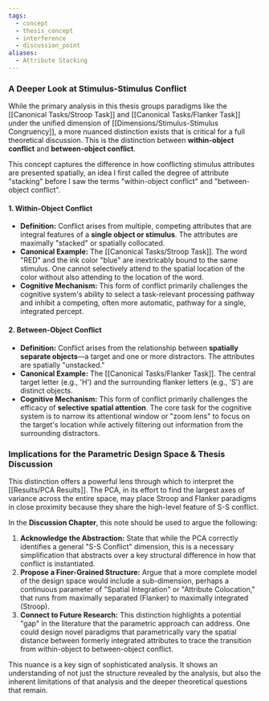 ```yaml
---
tags:
  - concept
  - thesis_concept
  - interference
  - discussion_point
aliases:
  - Attribute Stacking
---
```

### A Deeper Look at Stimulus-Stimulus Conflict

While the primary analysis in this thesis groups paradigms like the [[Canonical Tasks/Stroop Task]] and [[Canonical Tasks/Flanker Task]] under the unified dimension of [[Dimensions/Stimulus-Stimulus Congruency]], a more nuanced distinction exists that is critical for a full theoretical discussion. This is the distinction between **within-object conflict** and **between-object conflict**.

This concept captures the difference in how conflicting stimulus attributes are presented spatially, an idea I first called the degree of attribute "stacking" before I saw the terms "within-object conflict" and "between-object conflict".

#### 1. Within-Object Conflict

*   **Definition:** Conflict arises from multiple, competing attributes that are integral features of a **single object or stimulus**. The attributes are maximally "stacked" or spatially collocated.
*   **Canonical Example:** The [[Canonical Tasks/Stroop Task]]. The word "RED" and the ink color "blue" are inextricably bound to the same stimulus. One cannot selectively attend to the spatial location of the color without also attending to the location of the word.
*   **Cognitive Mechanism:** This form of conflict primarily challenges the cognitive system's ability to select a task-relevant processing pathway and inhibit a competing, often more automatic, pathway for a single, integrated percept.

#### 2. Between-Object Conflict

*   **Definition:** Conflict arises from the relationship between **spatially separate objects**—a target and one or more distractors. The attributes are spatially "unstacked."
*   **Canonical Example:** The [[Canonical Tasks/Flanker Task]]. The central target letter (e.g., 'H') and the surrounding flanker letters (e.g., 'S') are distinct objects.
*   **Cognitive Mechanism:** This form of conflict primarily challenges the efficacy of **selective spatial attention**. The core task for the cognitive system is to narrow its attentional window or "zoom lens" to focus on the target's location while actively filtering out information from the surrounding distractors.

### Implications for the Parametric Design Space & Thesis Discussion

This distinction offers a powerful lens through which to interpret the [[Results/PCA Results]]. The PCA, in its effort to find the largest axes of variance across the entire space, may place Stroop and Flanker paradigms in close proximity because they share the high-level feature of S-S conflict.

In the **Discussion Chapter**, this note should be used to argue the following:

1.  **Acknowledge the Abstraction:** State that while the PCA correctly identifies a general "S-S Conflict" dimension, this is a necessary simplification that abstracts over a key structural difference in how that conflict is instantiated.
2.  **Propose a Finer-Grained Structure:** Argue that a more complete model of the design space would include a sub-dimension, perhaps a continuous parameter of "Spatial Integration" or "Attribute Colocation," that runs from maximally separated (Flanker) to maximally integrated (Stroop).
3.  **Connect to Future Research:** This distinction highlights a potential "gap" in the literature that the parametric approach can address. One could design novel paradigms that parametrically vary the spatial distance between formerly integrated attributes to trace the transition from within-object to between-object conflict.

This nuance is a key sign of sophisticated analysis. It shows an understanding of not just the structure revealed by the analysis, but also the inherent limitations of that analysis and the deeper theoretical questions that remain.
